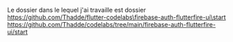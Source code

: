 Le dossier dans le lequel j'ai travaille est dossier [https://github.com/Thadde/flutter-codelabs\firebase-auth-flutterfire-ui\start
](https://github.com/Thadde/codelabs/tree/main/firebase-auth-flutterfire-ui/start)https://github.com/Thadde/codelabs/tree/main/firebase-auth-flutterfire-ui/start
